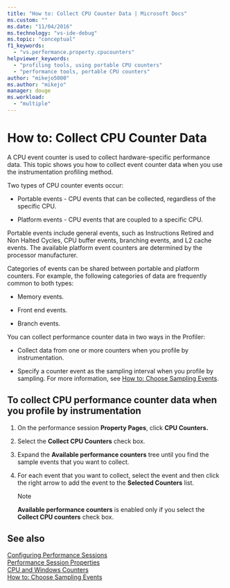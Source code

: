```yaml
---
title: "How to: Collect CPU Counter Data | Microsoft Docs"
ms.custom: ""
ms.date: "11/04/2016"
ms.technology: "vs-ide-debug"
ms.topic: "conceptual"
f1_keywords: 
  - "vs.performance.property.cpucounters"
helpviewer_keywords: 
  - "profiling tools, using portable CPU counters"
  - "performance tools, portable CPU counters"
author: "mikejo5000"
ms.author: "mikejo"
manager: douge
ms.workload: 
  - "multiple"
---
```

# How to: Collect CPU Counter Data

A CPU event counter is used to collect hardware-specific performance data. This topic shows you how to collect event counter data when you use the instrumentation profiling method.

Two types of CPU counter events occur:

- Portable events - CPU events that can be collected, regardless of the specific CPU.

- Platform events - CPU events that are coupled to a specific CPU.

 Portable events include general events, such as Instructions Retired and Non Halted Cycles, CPU buffer events, branching events, and L2 cache events. The available platform event counters are determined by the processor manufacturer.

 Categories of events can be shared between portable and platform counters. For example, the following categories of data are frequently common to both types:

- Memory events.

- Front end events.

- Branch events.

 You can collect performance counter data in two ways in the Profiler:

- Collect data from one or more counters when you profile by instrumentation.

- Specify a counter event as the sampling interval when you profile by sampling. For more information, see [How to: Choose Sampling Events](../profiling/how-to-choose-sampling-events.md).

## To collect CPU performance counter data when you profile by instrumentation

1. On the performance session **Property Pages**, click **CPU Counters.**

2. Select the **Collect CPU Counters** check box.

3. Expand the **Available performance counters** tree until you find the sample events that you want to collect.

4. For each event that you want to collect, select the event and then click the right arrow to add the event to the **Selected Counters** list.

    > [!NOTE]
    > **Available performance counters** is enabled only if you select the **Collect CPU counters** check box.

## See also

[Configuring Performance Sessions](../profiling/configuring-performance-sessions.md)  
[Performance Session Properties](../profiling/performance-session-properties.md)  
[CPU and Windows Counters](../profiling/cpu-and-windows-counters.md)  
[How to: Choose Sampling Events](../profiling/how-to-choose-sampling-events.md)